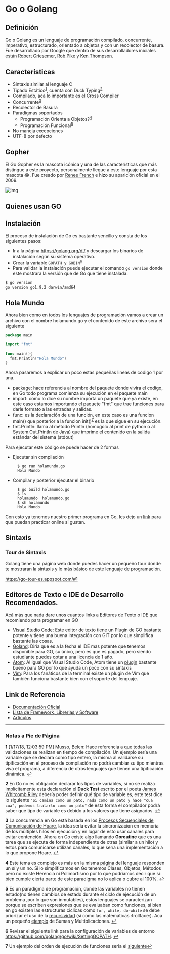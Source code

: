 # Go o Golang
## Definición

Go o Golang es un lenguaje de programación compilado, concurrente, imperativo, estructurado, orientado a objetos y con un recolector de basura. Fue desarrollado por Google que dentro de sus desarrolladores iniciales están [Robert Griesemer](https://research.google.com/pubs/author96.html),  [Rob Pike](https://en.wikipedia.org/wiki/Rob_Pike) y  [Ken Thompson](https://en.wikipedia.org/wiki/Ken_Thompson).

## Caracteristicas

- Sintaxis similar al lenguaje C
- Tipado Estático<sup id="a1">[1](#f1)</sup>, cuenta con Duck Typing<sup id="a2">[2](#f2)</sup>
- Compilado, aca lo importante es el Cross Compiler
- Concurrente<sup id="a3">[3](#f3)</sup>
- Recolector de Basura
- Paradigmas soportados
  - Programación Orienta a Objetos?<sup id="a4">[4](#f4)</sup>
  - Programación Funcional<sup id="a5">[5](#f5)</sup>
- No maneja excepciones
- UTF-8 por defecto

##  Gopher 

El Go Gopher es la mascota icónica y una de las características que más distingue a este proyecto, personalmente llegue a este lenguaje por esta mascota :joy:. Fue creado por [Renee French](http://reneefrench.blogspot.cl) e hizo su aparición oficial en el 2009.

![img](https://qph.ec.quoracdn.net/main-qimg-716a9a93c3a28db4dead8e36d3046035)

## Quienes usan GO

## Instalación

El proceso de instalación de Go es bastante sencillo y consta de los siguientes pasos:

- Ir a la página https://golang.org/dl/ y descargar los binarios de instalación según su sistema operativo.
- Crear la variable ```GOPATH y GOBIN```<sup id="a6">[6](#f6)</sup>
- Para validar la instalación puede ejecutar el comando ```go version``` donde este mostrara la versión que de Go que tiene instalada.

```
$ go version
go version go1.9.2 darwin/amd64
```

## Hola Mundo

Ahora bien como en todos los lenguajes de programación vamos a crear un archivo con el nombre holamundo.go y el contenido de este archivo sera el siguiente


```go
package main

import "fmt"

func main(){
  fmt.Println("Hola Mundo")
}
```

Ahora pasaremos a explicar un poco estas pequeñas lineas de codigo 1 por una.

- package: hace referencia al nombre del paquete donde vivira el codigo, en Go todo programa comienza su ejecución en el paquete main
- import: como lo dice su nombre importa un paquete que ya existe, en este caso estamos importando el paquete "fmt" que trae funciones para darle formato a las entradas y salidas.
- func: es la declaración de una función, en este caso es una funcion main() que posterior a la funcion init()<sup id="a7">[7](#f7)</sup> es la que sigue en su ejecución.
- fmt.Println: llama al método Println (homogolo al print de python o al System.Out.Println de Java) que imprime el contenido en la salida estándar del sistema (stdout) 

Para ejecutar este código se puede hacer de 2 formas

- Ejecutar sin compilación

  ```
    $ go run holamundo.go
    Hola Mundo
  ```

- Compilar y posterior ejecutar el binario

  ```
    $ go build holamundo.go
    $ ls
    holamundo  holamundo.go
    $ sh holamundo
    Hola Mundo
  ```

Con esto ya tenemos nuestro primer programa en Go, les dejo un [link](https://play.golang.org/p/Ws2MAOgom1C) para que puedan practicar online si gustan.

## Sintaxis

### Tour de Sintaxis

Golang tiene una página web donde puedes hacer un pequeño tour donde te mostraran la sintaxis y lo más básico de este lenguaje de programación.

https://go-tour-es.appspot.com/#1

## Editores de Texto e IDE de Desarrollo Recomendados.

Acá más que nada dare unos cuantos links a Editores de Texto o IDE que recomiendo para programar en GO

- [Visual Studio Code](https://code.visualstudio.com): Este editor de texto tiene un Plugin de GO bastante potente y tiene una buena integración con GIT por lo que simplifica bastante las cosas.
- [Goland](https://www.jetbrains.com/go/): Diría que es a la fecha el IDE mas potente que tenemos disponible para GO, su único, pero es que es pagado, pero siendo estudiante puedes optar a una licencia de 1 año.
- [Atom](https://atom.io/): Al igual que Visual Studio Code, Atom tiene un [plugin](https://atom.io/packages/go-plus) bastante bueno para GO por lo que ayuda un poco con su sintaxis
- [Vim](https://github.com/fatih/vim-go): Para los fanáticos de la terminal existe un plugin de Vim que también funciona bastante bien con el soporte del lenguaje.

## Link de Referencia

- [Documentación Oficial](https://golang.org/doc/)
- [Lista de Framework, Librerias y Software](https://github.com/avelino/awesome-go)
- [Artículos](https://github.com/golang/go/wiki/Articles)

---
### Notas a Pie de Página

<b id="f1">1</b> [1/17/18, 12:03:59 PM] Musso, Belen: Hace referencia a que todas las validaciones se realizan en tiempo de compilación. Un ejemplo sería una variable que se declara como tipo entero, la misma al validarse su tipificación en el proceso de compilación no podrá cambiar su tipo mientras viva el programa, a diferencia de otros lenguajes que tienen una tipificación dinámica. [↩](#a1)

<b id="f2">2</b> En Go no es obligación declarar los tipos de variables, si no se realiza implícitamente esta declaración el **Duck Test** escrito por el poeta  [James Whitcomb Riley](https://en.wikipedia.org/wiki/James_Whitcomb_Riley) debería poder definir qué tipo de variable es, este test dice lo siguiente  ```"Si camina como un pato, nada como un pato y hace "cua cua", podemos tratarlo como un pato"``` de esta forma el compilador podrá saber qué tipo de variable es debido a los valores que tiene asignados. [↩](#a2)

<b id="f3">3</b> La concurrencia en Go está basada en los [Procesos Secuenciales de Comunicación de Hoare](https://en.wikipedia.org/wiki/Communicating_sequential_processes), la idea sería evitar la sincronización en memoria de los múltiples hilos en ejecución y en lugar de esto usar canales para evitar contención. Ahora en Go existe algo llamando **Goroutine** que es una tarea que se ejecuta de forma independiente de otras (similar a un hilo) y estos para comunicarse utilizan canales, lo que sería una implementación a lo que propone Hoare. [↩](#a3)

<b id="f4">4</b> Este tema es complejo es más en la misma [página](https://golang.org/doc/faq#Is_Go_an_object-oriented_language) del lenguaje responden un sí y un no. Si lo simplificamos en Go tenemos Clases, Objetos, Métodos pero no existe Herencia ni Polimorfismo por lo que podríamos decir que si bien cumple cierta parte de este paradigma no lo aplica o cubre al 100%. [↩](#a4)

<b id="f5">5</b> Es un paradigma de programación, donde las variables no tienen estado(no tienen cambios de estado durante el ciclo de ejecución de un problema ,por lo que son inmutables), estos lenguajes se caracterizan porque se escriben expresiones que se evaluaban como funciones, si bien en go existen las estructuras ciclicas como ```for, while, do-while``` se debe priorizar el uso de la [recursividad](https://en.wikipedia.org/wiki/Recursive_definition) (si como las matemáticas :trollface:). Acá un pequeño [ejemplo](https://play.golang.org/p/SMvab7uOSxx) de Sumas y Multiplicaciones. [↩](#a5)

<b id="f6">6</b> Revisar el siguiente link para la configuración de variables de entorno https://github.com/golang/go/wiki/SettingGOPATH.   [↩](#a6)

<b id="f7">7</b> Un ejemplo del orden de ejecución de funciones seria el [siguiente](https://play.golang.org/p/heKgYFrgl40)[↩](#a7)